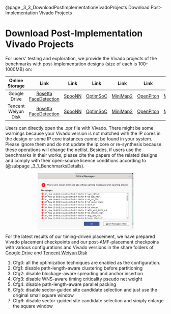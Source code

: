 @page _3_3_DownloadPostImplementationVivadoProjects Download Post-Implementation Vivado Projects
# Download Post-Implementation Vivado Projects

For users' testing and exploration, we provide the Vivado projects of the benchmarks with post-implementation designs (size of each is 100-1000MB) on: 

|   Online Storage    |                                                     Link                                                     |                                             Link                                             |                                              Link                                              |                                              Link                                              |                                              Link                                               |                                             Link                                             |                                            Link                                             |                                                   Link                                                   |
| :-----------------: | :----------------------------------------------------------------------------------------------------------: | :------------------------------------------------------------------------------------------: | :--------------------------------------------------------------------------------------------: | :--------------------------------------------------------------------------------------------: | :---------------------------------------------------------------------------------------------: | :------------------------------------------------------------------------------------------: | :-----------------------------------------------------------------------------------------: | :------------------------------------------------------------------------------------------------------: |
|    Google Drive     | [Rosetta FaceDetection ](https://drive.google.com/file/d/10ZmeYW4b2oSkpu4rnDMG29kqwPJ8FKa0/view?usp=sharing) | [SpooNN](https://drive.google.com/file/d/1LRg-HHw9Zir_V572_zzimhxik4FPOTWI/view?usp=sharing) | [OptimSoC](https://drive.google.com/file/d/1Sx-ng7H-prkP6KbSuIT_DM_Hn0qa5fQv/view?usp=sharing) | [MiniMap2](https://drive.google.com/file/d/1Dp1nL9KYuBgBjU2-1eL3IzYpl4OFD7As/view?usp=sharing) | [OpenPiton](https://drive.google.com/file/d/1b0sWwoWq6XyiqWWxUxLlI9rAszVmR5WI/view?usp=sharing) | [MemN2N](https://drive.google.com/file/d/1hGsxzdfVD9OaRRtxnqqOXju8A8X4AKOv/view?usp=sharing) | [BLSTM](https://drive.google.com/file/d/1XpWyHGnZIo71DkctqxEEht1clh5go6SE/view?usp=sharing) | [Rosetta DigitRecog](https://drive.google.com/file/d/13wEQTSIW8CsKQeb23WbsntRGp2CF2voG/view?usp=sharing) |
| Tencent Weiyun Disk |                         [Rosetta FaceDetection ](https://share.weiyun.com/1le7iJjW)                          |                         [SpooNN](https://share.weiyun.com/mOqrz0JT)                          |                         [OptimSoC](https://share.weiyun.com/nIFDLOX0)                          |                         [MiniMap2](https://share.weiyun.com/9K4Pmtmv)                          |                         [OpenPiton](https://share.weiyun.com/RVxP3RX8)                          |                         [MemN2N](https://share.weiyun.com/MDolGB8H)                          |                         [BLSTM](https://share.weiyun.com/HzfUK7do)                          |                         [Rosetta DigitRecog](https://share.weiyun.com/rbJhbFvn)                          |



Users can directly open the .xpr file with Vivado. There might be some warnings because your Vivado version is not matched with the IP cores in the design or some IP core instances cannot be found in your system. Please ignore them and do not update the ip core or re-synthesis because these operations will change the netlist. Besides, if users use the benchmarks in their works, please cite the papers of the related designs and comply with their open-source licence conditions according to (@subpage _3_1_BenchmarksDetails).


<center>
<img src="errors.png" align="center" alt="openImpled errors" title="openImpled errors" width="300" /> 
</center>


For the latest results of our timing-driven placement, we have prepared Vivado placement checkpoints and our post-AMF-placement checkpoins with various configurations and Vivado versions in the share folders of [Google Drive](https://drive.google.com/drive/folders/1hEo9_n9WjYeoUC_lRI71KXp6jStc4iRn?usp=sharing) and [Tencent Weiyun Disk](https://share.weiyun.com/w50lBmqZ)

1. Cfg0: all the optimization techniques are enabled as the configuration.
2. Cfg1: disable path-length-aware clustering before partitioning
3. Cfg2: disable blockage-aware spreading and anchor insertion
4. Cfg3: disable WNS-aware timing criticality pseudo net weight
5. Cfg4: disable path-length-aware parallel packing
6. Cfg5: disable sector-guided site candidate selection and just use the original small square window
7. Cfg6: disable sector-guided site candidate selection and simply enlarge the square window